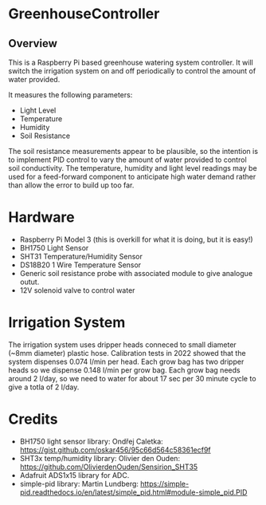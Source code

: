 # GreenhouseController

## Overview
This is a Raspberry Pi based greenhouse watering system controller.
It will switch the irrigation system on and off periodically to control the
amount of water provided.

It measures the following parameters:
 * Light Level
 * Temperature
 * Humidity
 * Soil Resistance

The soil resistance measurements appear to be plausible, so the intention is
to implement PID control to vary the amount of water provided to control
soil conductivity.   The temperature, humidity and light level readings may
be used for a feed-forward component to anticipate high water demand rather than allow the error to build up too far.

# Hardware
  * Raspberry Pi Model 3 (this is overkill for what it is doing, but it is easy!)
  * BH1750 Light Sensor
  * SHT31 Temperature/Humidity Sensor
  * DS18B20 1 Wire Temperature Sensor
  * Generic soil resistance probe with associated module to give analogue outut.
  * 12V solenoid valve to control water

# Irrigation System
The irrigation system uses dripper heads conneced to small diameter (~8mm diameter) plastic hose.
Calibration tests in 2022 showed that  the system dispenses 0.074 l/min per head.
Each grow bag has two dripper heads so we dispense 0.148 l/min per grow bag.   Each grow bag needs around 2 l/day, so we need to water for about 17 sec per 30 minute cycle to give a totla of 2 l/day.


# Credits
  * BH1750 light sensor library: Ondřej Caletka: https://gist.github.com/oskar456/95c66d564c58361ecf9f
  * SHT3x temp/humidity library: Olivier den Ouden: https://github.com/OlivierdenOuden/Sensirion_SHT35
  * Adafruit ADS1x15 library for ADC.
  * simple-pid library: Martin Lundberg: https://simple-pid.readthedocs.io/en/latest/simple_pid.html#module-simple_pid.PID
  
